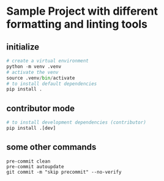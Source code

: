 # Sample Project with different formatting and linting tools

## initialize

```python
# create a virtual environment
python -m venv .venv
# activate the venv
source .venv/bin/activate
# to install default dependencies
pip install .
```

## contributor mode

```python
# to install development dependencies (contributor)
pip install .[dev]
```

## some other commands

```unix
pre-commit clean
pre-commit autoupdate
git commit -m "skip precommit" --no-verify
```

